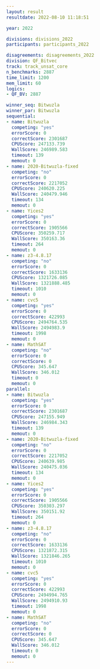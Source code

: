 ```yaml
---
layout: result
resultdate: 2022-08-10 11:18:51

year: 2022

divisions: divisions_2022
participants: participants_2022

disagreements: disagreements_2022
division: QF_Bitvec
track: track_unsat_core
n_benchmarks: 2887
time_limit: 1200
mem_limit: 60
logics:
- QF_BV: 2887

winner_seq: Bitwuzla
winner_par: Bitwuzla
sequential:
- name: Bitwuzla
  competing: "yes"
  errorScore: 0
  correctScore: 2301687
  CPUScore: 247133.739
  WallScore: 246989.583
  timeout: 139
  memout: 0
- name: 2020-Bitwuzla-fixed
  competing: "no"
  errorScore: 0
  correctScore: 2217052
  CPUScore: 240620.225
  WallScore: 240479.946
  timeout: 134
  memout: 0
- name: Yices2
  competing: "yes"
  errorScore: 0
  correctScore: 1905566
  CPUScore: 350259.717
  WallScore: 350163.36
  timeout: 264
  memout: 0
- name: z3-4.8.17
  competing: "no"
  errorScore: 0
  correctScore: 1633136
  CPUScore: 1321726.085
  WallScore: 1321888.485
  timeout: 1010
  memout: 0
- name: cvc5
  competing: "yes"
  errorScore: 0
  correctScore: 422993
  CPUScore: 2494764.535
  WallScore: 2494983.9
  timeout: 1998
  memout: 0
- name: MathSAT
  competing: "no"
  errorScore: 0
  correctScore: 0
  CPUScore: 345.647
  WallScore: 346.012
  timeout: 0
  memout: 0
parallel:
- name: Bitwuzla
  competing: "yes"
  errorScore: 0
  correctScore: 2301687
  CPUScore: 247155.949
  WallScore: 246984.343
  timeout: 139
  memout: 0
- name: 2020-Bitwuzla-fixed
  competing: "no"
  errorScore: 0
  correctScore: 2217052
  CPUScore: 240639.985
  WallScore: 240475.036
  timeout: 134
  memout: 0
- name: Yices2
  competing: "yes"
  errorScore: 0
  correctScore: 1905566
  CPUScore: 350303.297
  WallScore: 350151.92
  timeout: 264
  memout: 0
- name: z3-4.8.17
  competing: "no"
  errorScore: 0
  correctScore: 1633136
  CPUScore: 1321872.315
  WallScore: 1321846.265
  timeout: 1010
  memout: 0
- name: cvc5
  competing: "yes"
  errorScore: 0
  correctScore: 422993
  CPUScore: 2494994.765
  WallScore: 2494910.93
  timeout: 1998
  memout: 0
- name: MathSAT
  competing: "no"
  errorScore: 0
  correctScore: 0
  CPUScore: 345.647
  WallScore: 346.012
  timeout: 0
  memout: 0
---
```

